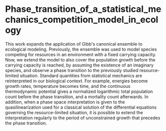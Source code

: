 # Phase_transition_of_a_statistical_mechanics_competition_model_in_ecology
This work expands the application of Gibb's canonical ensemble to ecological modeling. Previously, the ensemble was used to model species competing for resources in an environment with a fixed carrying capacity. Now, we extend the model to also cover the population growth before the carrying capacity is reached, by assuming the existence of an imaginary species, and observe a phase transition to the previously studied resource-limited situation. Standard quantities from statistical mechanics are reinterpreted in our biological context. For example, energies become growth rates, temperature becomes time, and the continuous thermodynamic potential gives a normalized logarithmic total population count before the phase transition, and a mortality count afterwards. In addition, when a phase space interpretation is given to the quasilinearization used for a classical solution of the differential equations governing the resource-limited situation, it is possible to extend the interpretation regularly to the period of unconstrained growth that precedes the phase transition.
